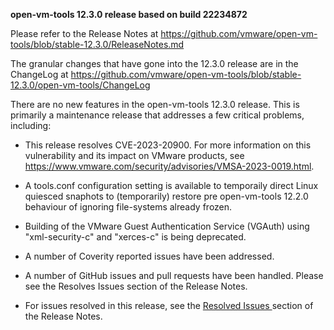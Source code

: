 **open-vm-tools 12.3.0 release based on build 22234872**

Please refer to the Release Notes at https://github.com/vmware/open-vm-tools/blob/stable-12.3.0/ReleaseNotes.md

The granular changes that have gone into the 12.3.0 release are in the ChangeLog at https://github.com/vmware/open-vm-tools/blob/stable-12.3.0/open-vm-tools/ChangeLog

There are no new features in the open-vm-tools 12.3.0 release.  This is primarily a maintenance release that addresses a few critical problems, including:

  - This release resolves CVE-2023-20900. For more information on this vulnerability and its impact on VMware products, see https://www.vmware.com/security/advisories/VMSA-2023-0019.html.
  - A tools.conf configuration setting is available to temporaily direct Linux quiesced snaphots to (temporarily) restore pre open-vm-tools 12.2.0 behaviour of ignoring file-systems already frozen.
  - Building of the VMware Guest Authentication Service (VGAuth) using "xml-security-c" and "xerces-c" is being deprecated.
  - A number of Coverity reported issues have been addressed.
  - A number of GitHub issues and pull requests have been handled. Please see the Resolves Issues section of the Release Notes.

- For issues resolved in this release, see the [Resolved Issues ](https://github.com/vmware/open-vm-tools/blob/stable-12.3.0/ReleaseNotes.md#resolved-issues) section of the Release Notes.

